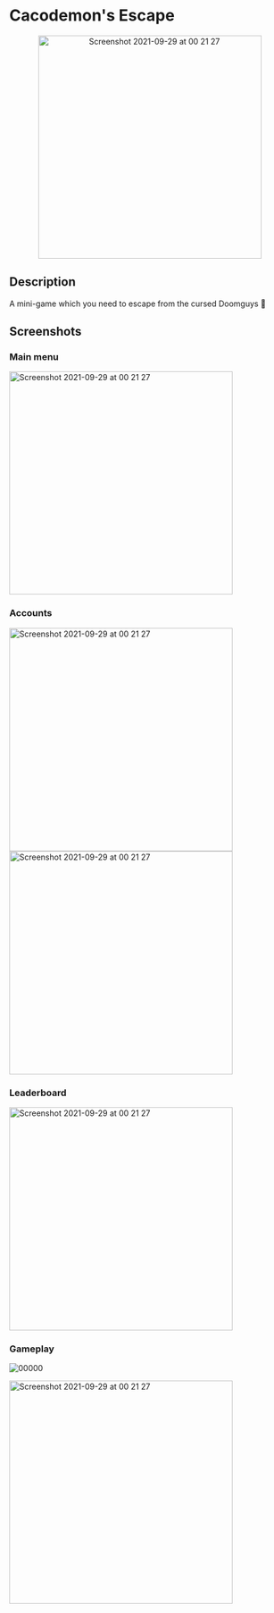 # Cacodemon's Escape
<p align="center">
  <img width="400" alt="Screenshot 2021-09-29 at 00 21 27" src="https://user-images.githubusercontent.com/44808549/138188414-b3bcf65b-2355-439e-ab0b-49904bbe374d.png">
</p>

## Description
A mini-game which you need to escape from the cursed Doomguys 👾

## Screenshots
### Main menu
<p align="left">
  <img height="400" alt="Screenshot 2021-09-29 at 00 21 27" src="https://user-images.githubusercontent.com/44808549/138189130-47f05881-3308-4272-989c-15a69a397719.png">
</p>

### Accounts
<p align="left">
  <img height="400" alt="Screenshot 2021-09-29 at 00 21 27" src="https://user-images.githubusercontent.com/44808549/138189212-268c9dec-d9f6-442d-84d3-31364879e93e.png">
  <img height="400" alt="Screenshot 2021-09-29 at 00 21 27" src="https://user-images.githubusercontent.com/44808549/138189395-658ad2e2-b5d9-4df7-b926-3b89e2e9ffd3.png">
</p>

### Leaderboard
<p align="left">
  <img height="400" alt="Screenshot 2021-09-29 at 00 21 27" src="https://user-images.githubusercontent.com/44808549/141664263-6f9b2ab0-2057-49e8-bd66-444c4bcf6a95.png">
</p>

### Gameplay
<p align="left">

![00000](https://user-images.githubusercontent.com/44808549/138191093-d209b74d-ac54-4675-81a0-0fd19c003059.gif)

  <img height="400" alt="Screenshot 2021-09-29 at 00 21 27" src="https://user-images.githubusercontent.com/44808549/138190576-e2423562-5556-48b2-9017-e28ac1750242.png">
</p>

